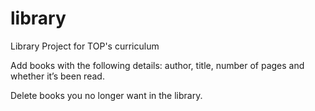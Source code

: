 # library
Library Project for TOP's curriculum

Add books with the following details: author, title, number of pages and whether it’s been read.

Delete books you no longer want in the library.
